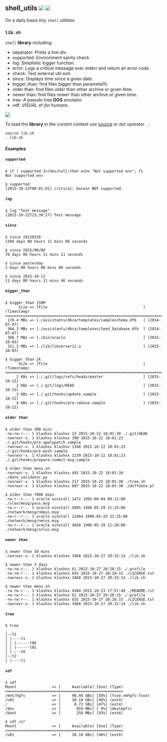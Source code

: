## shell_utils [![][license-svg]][license-url] [![][bash-svg]][bash-url]

On a daily basis *tiny* `shell` utilities.


### `lib.sh`

`shell` **library** including:

* separator: Prints a line *div*.
* supported: Environment sanity check.
* log: Simplistic logger function.
* error: Logs a critical message over stderr and return an error code.
* check: Test external util exit.
* since: Displays time since a given date.
* bigger_than: find files *bigger* than paramete∏r.
* older than: find files *older* than other archive or given time.
* newer than: find files *newer* than other archive or given time.
* tree: A pseudo tree **DOS** emulator.
* vdf: *VISUAL* `df` *for humans*.

[![][libdemo-img]][libdemo-url]

To load the **library** in the current context use
[source](https://en.wikipedia.org/wiki/Source_%28command%29) or *dot* operator ``.`` :

    source lib.sh
    . lib.sh

#### Examples

##### *`supported`*

    $ if ! supported 2>/dev/null;then echo "Not supported env"; fi
    Not supported env

    $ supported
    [2015-10-23T00:01:01] critical: Darwin NOT supported.

##### *`log`*

    $ log "Test message"
    [2015-10-22T23:39:27] Test message

##### *`since`*

    $ since 20120328
    1304 days 00 hours 11 mins 08 seconds

    $ since 2015/08/08
    76 days 00 hours 11 mins 11 seconds

    $ since yesterday
    1 days 00 hours 00 mins 00 seconds

    $ since 2015-10-12
    11 days 00 hours 11 mins 46 seconds

##### *`bigger_than`*

    $ bigger_than 150M
          Size => [File                                           ] (Timestamp)
    ===========================================================================
     170.4 MBs => [./assistants/dbca/templates/sampleschema.dfb   ] (2014-07-07)
     304.3 MBs => [./assistants/dbca/templates/Seed_Database.dfb  ] (2014-07-07)
     308.7 MBs => [./bin/oracle                                   ] (2015-10-03)
     311.2 MBs => [./lib/libserver12.a                            ] (2015-10-03)

    $ bigger_than 2k
          Size => [File                                           ] (Timestamp)
    ===========================================================================
         2 KBs => [./.git/logs/refs/heads/master                  ] (2015-10-23)
         2 KBs => [./.git/logs/HEAD                               ] (2015-10-23)
         3 KBs => [./.git/hooks/update.sample                     ] (2015-10-22)
         4 KBs => [./.git/hooks/pre-rebase.sample                 ] (2015-10-22)

##### *`older than`*

    $ older than 300 mins
    -rw-rw-r--. 1 klashxx klashxx 23 2015-10-22 18:01:30 ./.git/HEAD
    -rwxrwxr-x. 1 klashxx klashxx 398 2015-10-22 18:01:23 ./.git/hooks/pre-applypatch.sample
    -rwxrwxr-x. 1 klashxx klashxx 1348 2015-10-22 18:01:23 ./.git/hooks/pre-push.sample
    -rwxrwxr-x. 1 klashxx klashxx 1239 2015-10-22 18:01:23 ./.git/hooks/prepare-commit-msg.sample

    $ older than menu.sh
    -rwxrwxr-x. 1 klashxx klashxx 492 2015-10-22 18:01:30 ./date_validator.py
    -rwxrwxr-x. 1 klashxx klashxx 217 2015-10-22 18:01:30 ./tree.sh
    -rwxrwxr-x. 1 klashxx klashxx 687 2015-10-22 18:01:30 ./diffdate.pl

    $ older than 7000 days
    -rw-r--r--. 1 oracle oinstall 1472 1995-08-04 09:12:00 ./slax/mesg/pxus.msg
    -rw-r--r--. 1 oracle oinstall 5895 1996-05-29 21:25:00 ./network/mesg/nmpus.msg
    -rw-r--r--. 1 oracle oinstall 12464 1996-05-29 21:25:00 ./network/mesg/nmrus.msg
    -rw-r--r--. 1 oracle oinstall 4658 1996-05-29 21:26:00 ./network/mesg/snlus.msg

##### *`newer than`*

    $ newer than 10 mins
    -rwxrwxr-x. 1 klashxx klashxx 3468 2015-10-27 20:32:14 ./lib.sh

    $ newer than 3 days
    -rw-rw-r--. 1 klashxx klashxx 61 2015-10-27 20:28:15 ./.profile
    -rw-rw-r--. 1 klashxx klashxx 655 2015-10-27 20:28:15 ./LICENSE.txt
    -rwxrwxr-x. 1 klashxx klashxx 3468 2015-10-27 20:32:14 ./lib.sh

    $ newer than menu.sh
    -rw-rw-r--. 1 klashxx klashxx 4384 2015-10-23 17:57:48 ./README.rst
    -rw-rw-r--. 1 klashxx klashxx 61 2015-10-27 20:28:15 ./.profile
    -rw-rw-r--. 1 klashxx klashxx 655 2015-10-27 20:28:15 ./LICENSE.txt
    -rwxrwxr-x. 1 klashxx klashxx 3468 2015-10-27 20:32:14 ./lib.sh

##### *`tree`*

    $ tree
    .
    |--t1
    | |----t1
    | | |------t00
    | | |------t01
    | |----t0
    |--t2
    | |----t1

##### *`vdf`*

    $ vdf
    Mount                => [     Available] [Use] (Type)
    =====================================================
    /mnt/hgfs            => [     98.46 GBs] [58%] (fuse.vmhgfs-fuse)
    /u01                 => [     10.10 GBs] [46%] (ext4)
    /                    => [      8.72 GBs] [47%] (ext4)
    /dev                 => [       859 MBs] [ 0%] (devtmpfs)
    /boot                => [       258 MBs] [43%] (ext4)

    $ vdf /u*
    Mount                => [     Available] [Use] (Type)
    =====================================================
    /u01                 => [     10.10 GBs] [46%] (ext4)


[license-url]: https://github.com/klashxx/shell_utils/blob/master/LICENSE.txt
[license-svg]: https://img.shields.io/badge/license-GPLv3-red.svg
[bash-url]: https://www.gnu.org/software/bash/
[bash-svg]: https://img.shields.io/badge/bash-4.2.47_tested-brightgreen.svg
[libdemo-url]: https://github.com/klashxx/shell_utils
[libdemo-img]: https://github.com/klashxx/shell_utils/blob/master/demo.gif

